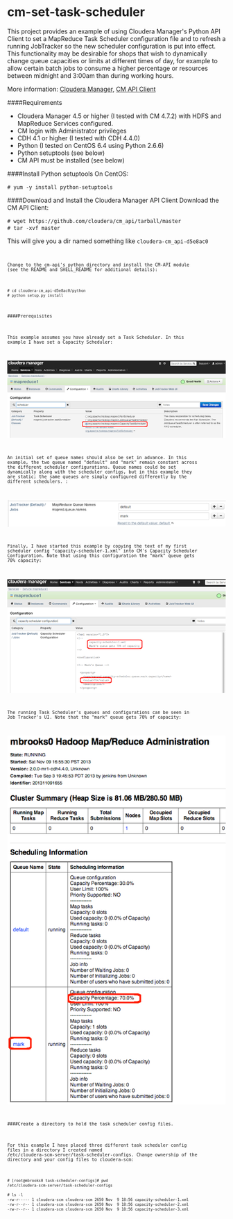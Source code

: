 
cm-set-task-scheduler
=======================

This project provides an example of using Cloudera Manager's Python API Client to set a MapReduce Task Scheduler configuration file and to refresh a running JobTracker so the new scheduler configuration is put into effect.  This functionality may be desirable for shops that wish to dynamically change queue capacities or limits at different times of day, for example to allow certain batch jobs to consume a higher percentage or resources between midnight and 3:00am than during working hours.

More information: [Cloudera Manager](http://www.cloudera.com/content/cloudera/en/products/cloudera-manager.html), [CM API Client](http://cloudera.github.io/cm_api/)




####Requirements
- Cloudera Manager 4.5 or higher (I tested with CM 4.7.2) with HDFS and MapReduce Services configured. 
- CM login with Administrator privileges
- CDH 4.1 or higher (I tested with CDH 4.4.0)
- Python (I tested on CentOS 6.4 using Python 2.6.6)
- Python setuptools (see below)
- CM API must be installed (see below)


####Install Python setuptools
On CentOS:

    # yum -y install python-setuptools


####Download and Install the Cloudera Manager API Client
Download the CM API Client:

    # wget https://github.com/cloudera/cm_api/tarball/master
    # tar -xvf master

This will give you a dir named something like <code>cloudera-cm_api-d5e8ac0<code>

Change to the cm-api's python directory and install the CM-API module (see the README and SHELL_README for additional details):

    # cd cloudera-cm_api-d5e8ac0/python
    # python setup.py install

####Prerequisites

This example assumes you have already set a Task Scheduler.  In this example I have set a Capacity Scheduler:

![](images/image-1.jpg)


An initial set of queue names should also be set in advance.  In this example, the two queue named "default" and "mark" remain constant across the different scheduler configurations.  Queue names could be set dynamically along with the scheduler configs, but in this example they are static; the same queues are simply configured differently by the different schedulers.  :

![](images/image-2.jpg)


Finally, I have started this example by copying the text of my first scheduler config "capacity-scheduler-1.xml" into CM's Capacity Scheduler Configuration.  Note that using this configuration the "mark" queue gets 70% capacity:

![](images/image-4.jpg)


The running Task Scheduler's queues and configurations can be seen in Job Tracker's UI.  Note that the "mark" queue gets 70% of capacity:

![](images/image-3.jpg)


####Create a directory to hold the task scheduler config files.  

For this example I have placed three different task scheduler config files in a directory I created named /etc/cloudera-scm-server/task-scheduler-configs.  Change ownership of the directory and your config files to cloudera-scm:

    # [root@mbrooks0 task-scheduler-configs]# pwd
	/etc/cloudera-scm-server/task-scheduler-configs
	
	# ls -l
	-rw-r----- 1 cloudera-scm cloudera-scm 2650 Nov  9 18:56 capacity-scheduler-1.xml
	-rw-r--r-- 1 cloudera-scm cloudera-scm 2650 Nov  9 18:56 capacity-scheduler-2.xml
	-rw-r--r-- 1 cloudera-scm cloudera-scm 2650 Nov  9 18:56 capacity-scheduler-3.xml



